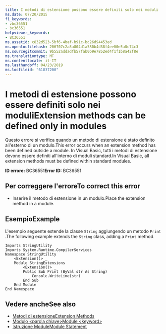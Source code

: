 ```yaml
---
title: I metodi di estensione possono essere definiti solo nei moduli
ms.date: 07/20/2015
f1_keywords:
- vbc36551
- bc36551
helpviewer_keywords:
- BC36551
ms.assetid: c832d523-5bf6-4baf-b91c-bd26d94453ed
ms.openlocfilehash: 206707c2a3a804d1a580b4d38f4ee00e5a8c74c3
ms.sourcegitcommit: 9b552addadfb57fab0b9e7852ed4f1f1b8a42f8e
ms.translationtype: MT
ms.contentlocale: it-IT
ms.lasthandoff: 04/23/2019
ms.locfileid: "61837200"
---
```

# <a name="extension-methods-can-be-defined-only-in-modules"></a><span data-ttu-id="ad4be-102">I metodi di estensione possono essere definiti solo nei moduli</span><span class="sxs-lookup"><span data-stu-id="ad4be-102">Extension methods can be defined only in modules</span></span>
<span data-ttu-id="ad4be-103">Questo errore si verifica quando un metodo di estensione è stato definito all'esterno di un modulo.</span><span class="sxs-lookup"><span data-stu-id="ad4be-103">This error occurs when an extension method has been defined outside a module.</span></span> <span data-ttu-id="ad4be-104">In Visual Basic, tutti i metodi di estensione devono essere definiti all'interno di moduli standard.</span><span class="sxs-lookup"><span data-stu-id="ad4be-104">In Visual Basic, all extension methods must be defined within standard modules.</span></span>  
  
 <span data-ttu-id="ad4be-105">**ID errore:** BC36551</span><span class="sxs-lookup"><span data-stu-id="ad4be-105">**Error ID:** BC36551</span></span>  
  
## <a name="to-correct-this-error"></a><span data-ttu-id="ad4be-106">Per correggere l'errore</span><span class="sxs-lookup"><span data-stu-id="ad4be-106">To correct this error</span></span>  
  
-   <span data-ttu-id="ad4be-107">Inserire il metodo di estensione in un modulo.</span><span class="sxs-lookup"><span data-stu-id="ad4be-107">Place the extension method in a module.</span></span>  
  
## <a name="example"></a><span data-ttu-id="ad4be-108">Esempio</span><span class="sxs-lookup"><span data-stu-id="ad4be-108">Example</span></span>  
 <span data-ttu-id="ad4be-109">L'esempio seguente estende la classe `String` aggiungendo un metodo `Print` .</span><span class="sxs-lookup"><span data-stu-id="ad4be-109">The following example extends the `String` class, adding a `Print` method.</span></span>  
  
```  
Imports StringUtility  
Imports System.Runtime.CompilerServices  
Namespace StringUtility  
    <Extension()> _  
    Module StringExtensions  
        <Extension()> _  
        Public Sub Print (ByVal str As String)  
            Console.WriteLine(str)  
        End Sub  
    End Module  
End Namespace  
```  
  
## <a name="see-also"></a><span data-ttu-id="ad4be-110">Vedere anche</span><span class="sxs-lookup"><span data-stu-id="ad4be-110">See also</span></span>

- [<span data-ttu-id="ad4be-111">Metodi di estensione</span><span class="sxs-lookup"><span data-stu-id="ad4be-111">Extension Methods</span></span>](../../visual-basic/programming-guide/language-features/procedures/extension-methods.md)
- [<span data-ttu-id="ad4be-112">Modulo \<parola chiave></span><span class="sxs-lookup"><span data-stu-id="ad4be-112">Module \<keyword></span></span>](../../visual-basic/language-reference/modifiers/module-keyword.md)
- [<span data-ttu-id="ad4be-113">Istruzione Module</span><span class="sxs-lookup"><span data-stu-id="ad4be-113">Module Statement</span></span>](../../visual-basic/language-reference/statements/module-statement.md)
